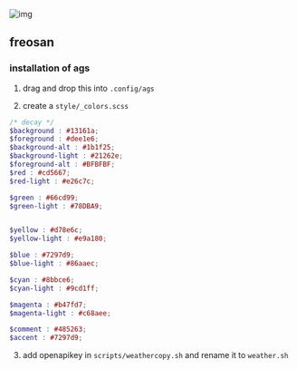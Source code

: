 ![img](https://raw.githubusercontent.com/chadcat7/crystal/freosan/.github/screenshots/preview.png)

## freosan

### installation of ags

1. drag and drop this into `.config/ags`

2. create a `style/_colors.scss`

```scss
/* decay */
$background : #13161a;
$foreground : #dee1e6;
$background-alt : #1b1f25;
$background-light : #21262e;
$foreground-alt : #BFBFBF;
$red : #cd5667;
$red-light : #e26c7c;

$green : #66cd99;
$green-light : #78DBA9;


$yellow : #d78e6c;
$yellow-light : #e9a180;

$blue : #7297d9;
$blue-light : #86aaec;

$cyan : #8bbce6;
$cyan-light : #9cd1ff;

$magenta : #b47fd7;
$magenta-light : #c68aee;

$comment : #485263;
$accent : #7297d9;
```

3. add openapikey in `scripts/weathercopy.sh` and rename it to `weather.sh`
